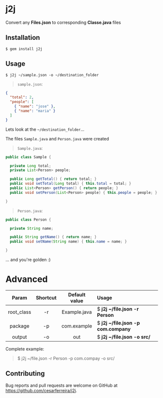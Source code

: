 # j2j

Convert any **Files.json** to corresponding **Classe.java** files


## Installation

    $ gem install j2j

## Usage

    $ j2j ~/sample.json -o ~/destination_folder

> `sample.json`:

```json
{
  "total": 2,
  "people": [
    { "name": "jose" },
    { "name": "maria" }
  ]
}
```

Lets look at the `~/destination_folder`...

The files `Sample.java` and `Person.java` were created

> `Sample.java`:

```java
public class Sample {

  private Long total;
  private List<Person> people;

  public Long getTotal() { return total; }
  public void setTotal(Long total) { this.total = total; }
  public List<Person> getPerson() { return people; }
  public void setPerson(List<Person> people) { this.people = people; }

}
```

> `Person.java`:

```java
public class Person {

  private String name;

  public String getName() { return name; }
  public void setName(String name) { this.name = name; }

}
```

... and you're golden :)

# Advanced

| Param        | Shortcut  | Default value | Usage |
|:------------:|:---------:| :------------:|:------------|
| root_class   | -r        | Example.java  | $ **j2j ~/file.json -r Person** |
| package      | -p        | com.example   | $ **j2j ~/file.json -p com.company** |
| output       | -o        | out           | $ **j2j ~/file.json -o src/** |

Complete example:
> $ j2j ~/file.json -r Person -p com.compay -o src/


## Contributing

Bug reports and pull requests are welcome on GitHub at https://github.com/cesarferreira/j2j.

